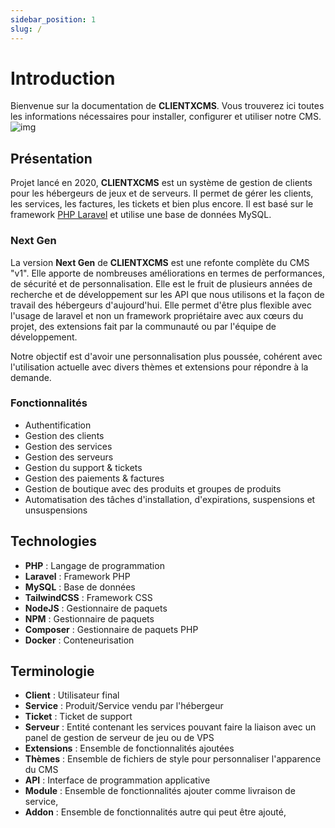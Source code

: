 ```yaml
---
sidebar_position: 1
slug: /
---
```

# Introduction
Bienvenue sur la documentation de **CLIENTXCMS**. Vous trouverez ici toutes les informations nécessaires pour installer, configurer et utiliser notre CMS.
![img](https://clientxcms.com/Themes/CLIENTXCMS/images/CLIENTXCMS/home/nextgen/home.png)
## Présentation
Projet lancé en 2020, **CLIENTXCMS** est un système de gestion de clients pour les hébergeurs de jeux et de serveurs. Il permet de gérer les clients, les services, les factures, les tickets et bien plus encore. Il est basé sur le framework [PHP Laravel](https://laravel.com) et utilise une base de données MySQL.

### Next Gen
La version **Next Gen** de **CLIENTXCMS** est une refonte complète du CMS "v1". Elle apporte de nombreuses améliorations en termes de performances, de sécurité et de personnalisation. Elle est le fruit de plusieurs années de recherche et de développement sur les API que nous utilisons et la façon de travail des hébergeurs d'aujourd'hui.
Elle permet d'être plus flexible avec l'usage de laravel et non un framework propriétaire avec aux cœurs du projet, des extensions fait par la communauté ou par l'équipe de développement.

Notre objectif est d'avoir une personnalisation plus poussée, cohérent avec l'utilisation actuelle avec divers thèmes et extensions pour répondre à la demande.

### Fonctionnalités
- Authentification
- Gestion des clients
- Gestion des services
- Gestion des serveurs
- Gestion du support & tickets
- Gestion des paiements & factures
- Gestion de boutique avec des produits et groupes de produits
- Automatisation des tâches d'installation, d'expirations, suspensions et unsuspensions

## Technologies
- **PHP** : Langage de programmation
- **Laravel** : Framework PHP
- **MySQL** : Base de données
- **TailwindCSS** : Framework CSS
- **NodeJS** : Gestionnaire de paquets
- **NPM** : Gestionnaire de paquets
- **Composer** : Gestionnaire de paquets PHP
- **Docker** : Conteneurisation

## Terminologie
- **Client** : Utilisateur final
- **Service** : Produit/Service vendu par l'hébergeur
- **Ticket** : Ticket de support
- **Serveur** : Entité contenant les services pouvant faire la liaison avec un panel de gestion de serveur de jeu ou de VPS
- **Extensions** : Ensemble de fonctionnalités ajoutées
- **Thèmes** : Ensemble de fichiers de style pour personnaliser l'apparence du CMS
- **API** : Interface de programmation applicative
- **Module** : Ensemble de fonctionnalités ajouter comme livraison de service,
- **Addon** : Ensemble de fonctionnalités autre qui peut être ajouté,